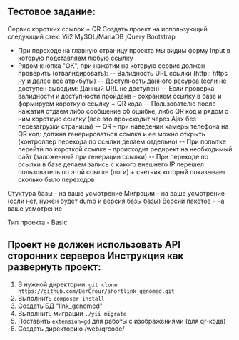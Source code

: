 Тестовое задание:
----------------------------------------
Сервис коротких ссылок + QR
Создать проект на использующий следующий стек: 
    Yii2
    MySQL/MariaDB
    jQuery
    Bootstrap
    
    
  - При переходе на главную страницу проекта мы видим форму Input в которую подставляем любую ссылку
  - Рядом кнопка "ОК", при нажатии на которую сервис должен проверить (отвалидировать):
   -- Валидность URL ссылки (http:: https ну и далее все атрибуты)
   -- Доступность данного ресурса (если не доступен выводим: Данный URL не доступен)
   -- Если проверка валидности и доступности пройдена - сохраняем ссылку в базе и формируем короткую ссылку + QR кода
   -- Пользователю после нажатия отдаем либо сообщение об ошибке, либо QR код и рядом с ним короткую ссылку (все это происходит через Ajax без перезагрузки страницы)
   -- QR - при наведении камеры телефона на QR код: должна генерироваться ссылка и ее можно открыть (контроллер перехода по ссылки делаем отдельно)
   -- При попытке перейти по короткой ссылке - происходит редирект на необходимый сайт (заложенный при генерации ссылки)
   -- При переходе по ссылки в базе делаем запись с какого внешнего IP перешел пользователь по этой ссылке (логи) + счетчик который показывает сколько было переходов
   
Стуктура базы  - на ваше усмотрение
Миграции       - на ваше усмотрение (если нет, нужен будет dump и версия базы базы)
Версии пакетов - на ваше усмотрение
 
Тип проекта    - Basic
 
Проект не должен использовать API сторонних серверов
Инструкция как развернуть проект:
----------------------------------------

1. В нужной директории: `git clone https://github.com/BerGrour/shortlink_genomed.git`
2. Выполнить `composer install`
3. Создать БД "link_genomed"
4. Выполнить миграции `./yii migrate`
5. Поставить `extension=gd` для работы с изображениями (для qr-кода)
6. Создать директорию /web/qrcode/

